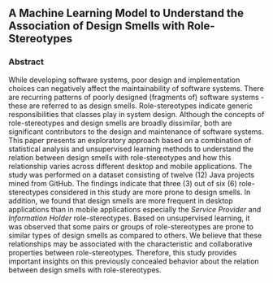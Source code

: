 ## A Machine Learning Model to Understand the Association of Design Smells with Role-Stereotypes
### Abstract 
While developing software systems, poor design and implementation choices can negatively affect the maintainability of software systems. There are recurring patterns of poorly designed (fragments of) software systems - these are referred to as design smells. Role-stereotypes indicate generic responsibilities that classes play in system design. Although the concepts of role-stereotypes and design smells are broadly dissimilar, both are significant contributors to the design and maintenance of software systems. This paper presents an exploratory approach based on a combination of statistical analysis and unsupervised learning methods to understand the relation between design smells with role-stereotypes and how this relationship varies across different desktop and mobile applications. The study was performed on a dataset consisting of twelve (12) Java projects mined from GitHub.  The findings indicate that three (3) out of six (6) role-stereotypes considered in this study are more prone to design smells. In addition, we found that design smells are more frequent in desktop applications than in mobile applications especially the *Service Provider* and *Information Holder* role-stereotypes. Based on unsupervised learning, it was observed that some pairs or groups of role-stereotypes are prone to similar types of design smells as compared to others. We believe that these relationships may be associated with the characteristic and collaborative properties between role-stereotypes. Therefore, this study provides important insights on this previously concealed behavior about the relation between design smells with role-stereotypes.
